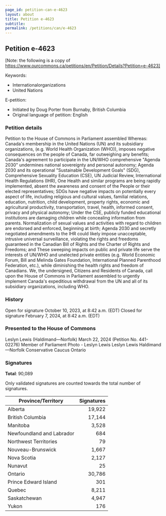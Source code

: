 ```yaml
---
page_id: petition-can-e-4623
layout: about
title: Petition e-4623
subtitle:
permalink: /petitions/can/e-4623
---
```


## Petition e-4623

[Note: the following is a copy of https://www.ourcommons.ca/petitions/en/Petition/Details?Petition=e-4623]

Keywords: 
- Internationalorganizations
- United Nations

E-petition:
- Initiated by Doug Porter from Burnaby, British Columbia
- Original language of petition: English

### Petition details

Petition to the House of Commons in Parliament assembled
Whereas:
Canada's membership in the United Nations (UN) and its subsidiary organizations, (e.g. World Health Organization (WHO)), imposes negative consequences on the people of Canada, far outweighing any benefits;
Canada's agreement to participate in the UN/WHO comprehensive "Agenda 2030" undermines national sovereignty and personal autonomy;
Agenda 2030 and its operational "Sustainable Development Goals" (SDG), Comprehensive Sexuality Education (CSE), UN Judicial Review, International Health Regulations (IHR), One Health and similar programs are being rapidly implemented, absent the awareness and consent of the People or their elected representatives;
SDGs have negative impacts on potentially every aspect of life, including religious and cultural values, familial relations, education, nutrition, child development, property rights, economic and agricultural productivity, transportation, travel, health, informed consent, privacy and physical autonomy;
Under the CSE, publicly funded educational institutions are damaging children while concealing information from parents. Normalization of sexual values and activities with regard to children are endorsed and enforced, beginning at birth;
Agenda 2030 and secretly negotiated amendments to the IHR could likely impose unacceptable, intrusive universal surveillance, violating the rights and freedoms guaranteed in the Canadian Bill of Rights and the Charter of Rights and Freedoms; and
These sweeping impacts on public and private life serve the interests of UN/WHO and unelected private entities (e.g. World Economic Forum, Bill and Melinda Gates Foundation, International Planned Parenthood Federation, etc.), while diminishing the health rights and freedom of Canadians.
We, the undersigned, Citizens and Residents of Canada, call upon the House of Commons in Parliament assembled to urgently implement Canada's expeditious withdrawal from the UN and all of its subsidiary organizations, including WHO.

### History

Open for signature
October 10, 2023, at 8:42 a.m. (EDT)
Closed for signature
February 7, 2024, at 8:42 a.m. (EDT)

### Presented to the House of Commons

Leslyn Lewis (Haldimand—Norfolk)
March 22, 2024 (Petition No. 441-02276)
Member of Parliament
Photo - Leslyn Lewis
Leslyn Lewis
Haldimand—Norfolk
Conservative Caucus
Ontario

### Signatures

**Total**: 90,089

Only validated signatures are counted towards the total number of signatures.

| Province/Territory                | Signatures |
|-----------------------------------|--------:|
| Alberta	             | 19,922  |
| British Columbia          | 17,144  |
| Manitoba               | 3,528   |
| Newfoundland and Labrador | 684    |
| Northwest Territories      | 79     |
| Nouveau-Brunswick        | 1,667   |
| Nova Scotia             | 2,127   |
| Nunavut                | 25     |
| Ontario                | 30,786  |
| Prince Edward Island      | 301    |
| Quebec                | 8,211   |
| Saskatchewan            | 4,947   |
| Yukon                 | 176    |
